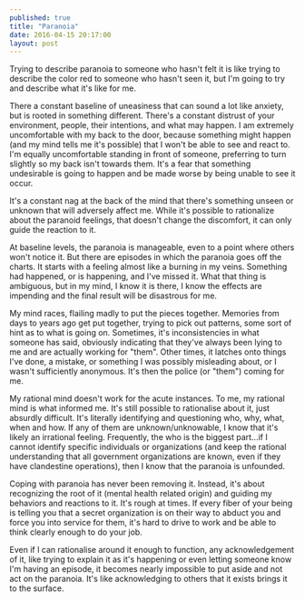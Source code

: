 ```yaml
---
published: true
title: "Paranoia"
date: 2016-04-15 20:17:00
layout: post
---
```


Trying to describe paranoia to someone who hasn't felt it is like trying to describe the color red to someone who hasn't seen it, but I'm going to try and describe what it's like for me.

There a constant baseline of uneasiness that can sound a lot like anxiety, but is rooted in something different.  There's a constant distrust of your environment, people, their intentions, and what may happen.  I am extremely uncomfortable with my back to the door, because something might happen (and my mind tells me it's possible) that I won't be able to see and react to.  I'm equally uncomfortable standing in front of someone, preferring to turn slightly so my back isn't towards them.  It's a fear that something undesirable is going to happen and be made worse by being unable to see it occur.

It's a constant nag at the back of the mind that there's something unseen or unknown that will adversely affect me.  While it's possible to rationalize about the paranoid feelings, that doesn't change the discomfort, it can only guide the reaction to it.

At baseline levels, the paranoia is manageable, even to a point where others won't notice it.  But there are episodes in which the paranoia goes off the charts.  It starts with a feeling almost like a burning in my veins.  Something had happened, or is happening, and I've missed it.  What that thing is ambiguous, but in my mind, I know it is there, I know the effects are impending and the final result will be disastrous for me.

My mind races, flailing madly to put the pieces together.  Memories from days to years ago get put together, trying to pick out patterns, some sort of hint as to what is going on.  Sometimes, it's inconsistencies in what someone has said, obviously indicating that they've always been lying to me and are actually working for "them".  Other times, it latches onto things I've done, a mistake, or something I was possibly misleading about, or I wasn't sufficiently anonymous.  It's then the police (or "them") coming for me.

My rational mind doesn't work for the acute instances.  To me, my rational mind is what informed me.  It's still possible to rationalise about it, just absurdly difficult.  It's literally identifying and questioning who, why, what, when and how.  If any of them are unknown/unknowable, I know that it's likely an irrational feeling.  Frequently, the who is the biggest part...if I cannot identify specific individuals or organizations (and keep the rational understanding that all government organizations are known, even if they have clandestine operations), then I know that the paranoia is unfounded.

Coping with paranoia has never been removing it. Instead, it's about recognizing the root of it (mental health related origin) and guiding my behaviors and reactions to it.  It's rough at times.  If every fiber of your being is telling you that a secret organization is on their way to abduct you and force you into service for them, it's hard to drive to work and be able to think clearly enough to do your job.

Even if I can rationalise around it enough to function, any acknowledgement of it, like trying to explain it as it's happening or even letting someone know I'm having an episode, it becomes nearly impossible to put aside and not act on the paranoia.  It's like acknowledging to others that it exists brings it to the surface.
